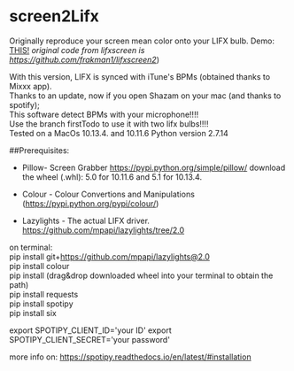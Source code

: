 # screen2Lifx

Originally reproduce your screen mean color onto your LIFX bulb.
Demo: [THIS!](https://youtu.be/WHCtUvEJXq0)
*original code from lifxscreen is https://github.com/frakman1/lifxscreen2*)

With this version, LIFX is synced with iTune's BPMs (obtained thanks to Mixxx app).<br />
Thanks to an update, now if you open Shazam on your mac (and thanks to spotify);<br />
This software detect BPMs with your microphone!!!!<br />
Use the branch firstTodo to use it with two lifx bulbs!!!!<br />
Tested on a MacOs 10.13.4. and 10.11.6 Python version 2.7.14

##Prerequisites:

* Pillow- Screen Grabber https://pypi.python.org/simple/pillow/ 
download the wheel (.whl): 5.0 for 10.11.6 and 5.1 for 10.13.4.

* Colour - Colour Convertions and Manipulations  (https://pypi.python.org/pypi/colour/)

* Lazylights - The actual LIFX driver.  https://github.com/mpapi/lazylights/tree/2.0

on terminal:<br />
pip install git+https://github.com/mpapi/lazylights@2.0<br />
pip install colour<br />
pip install (drag&drop downloaded wheel into your terminal to obtain the path)<br />
pip install requests<br />
pip install spotipy<br />
pip install six<br />

export SPOTIPY_CLIENT_ID='your ID'
export SPOTIPY_CLIENT_SECRET='your password'

more info on: https://spotipy.readthedocs.io/en/latest/#installation




